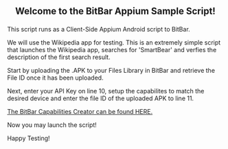 ## <p align='center'>Welcome to the BitBar Appium Sample Script!</p>

This script runs as a Client-Side Appium Android script to BitBar.

We will use the Wikipedia app for testing. This is an extremely simple script that launches the Wikipedia app, searches for 'SmartBear' and verfies the description of the first search result.

Start by uploading the .APK to your Files Library in BitBar and retrieve the File ID once it has been uploaded.

Next, enter your API Key on line 10, setup the capabilites to match the desired device and enter the file ID of the uploaded APK to line 11.

[The BitBar Capabilities Creator can be found HERE.](https://cloud.bitbar.com/#public/capabilities-creator)

Now you may launch the script! 

Happy Testing!


